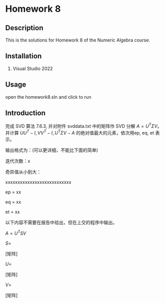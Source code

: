 # Homework 8

## Description
This is the solutions for Homework 8 of the Numeric Algebra course.

## Installation
1. Visual Studio 2022

## Usage
open the homework8.sln and click to run

## Introduction
完成 SVD 算法 7.6.3, 并对附件 svddata.txt 中的矩阵作 SVD 分解 
$A = U^T\Sigma V$。并计算 $UU^T-I, VV^T-I, U^T\Sigma V-A$ 的绝对值最大的元素，依次用ep, eq, et 表示。



输出格式为：(可以更详细，不能比下面的简单)

迭代次数：x

奇异值从小到大：

xxxxxxxxxxxxxxxxxxxxxxxxxxx

ep = xx

eq = xx

et = xx

以下内容不需要在报告中给出，但在上交的程序中输出。

$A = U^TSV$

$S$=

[矩阵]

$U$=

[矩阵]

$V$=

[矩阵]